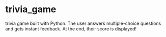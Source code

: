 # trivia_game
 trivia game built with Python. The user answers multiple-choice questions and gets instant feedback. At the end, their score is displayed!
